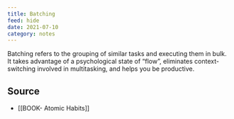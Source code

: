 ```yaml
---
title: Batching
feed: hide
date: 2021-07-10
category: notes
---
```


Batching refers to the grouping of similar tasks and executing them in bulk. It takes advantage of a psychological state of “flow”, eliminates context-switching involved in multitasking, and helps you be productive.

## Source
- [[BOOK- Atomic Habits]]